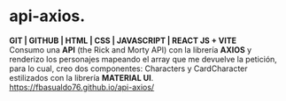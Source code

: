 # api-axios.
**GIT | GITHUB | HTML | CSS | JAVASCRIPT | REACT JS + VITE**  
Consumo una **API** (the Rick and Morty API) con la librería **AXIOS** y renderizo los personajes mapeando el array que me devuelve la petición, para lo cual, creo dos componentes: Characters y CardCharacter estilizados con la librería **MATERIAL UI**.  
https://fbasualdo76.github.io/api-axios/
